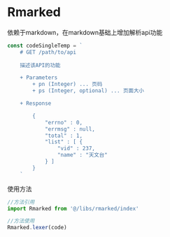# Rmarked

依赖于markdown，在markdown基础上增加解析api功能


```javascript
const codeSingleTemp = `
    # GET /path/to/api
                                    
    描述该API的功能

    + Parameters
        + pn (Integer) ... 页码
        + ps (Integer, optional) ... 页面大小

    + Response

        {
            "errno" : 0,
            "errmsg" : null,
            "total" : 1,
            "list" : [ {
                "vid" : 237,
                "name" : "天文台"
            } ]
        }
    `
```

使用方法

```javascript
//方法引用
import Rmarked from '@/libs/rmarked/index'

//方法使用
Rmarked.lexer(code)
```
